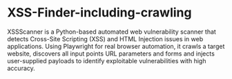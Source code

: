 # XSS-Finder-including-crawling
XSSScanner is a Python-based automated web vulnerability scanner that detects Cross-Site Scripting (XSS) and HTML Injection issues in web applications. Using Playwright for real browser automation, it crawls a target website, discovers all input points URL parameters and forms and injects user-supplied payloads to identify exploitable vulnerabilities with high accuracy.
